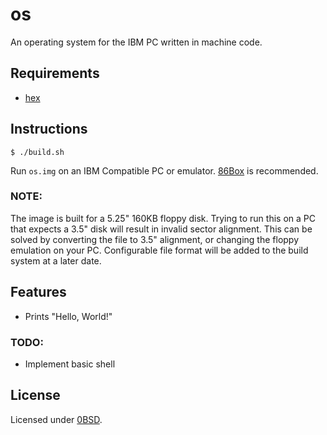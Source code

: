# os

An operating system for the IBM PC written in machine code.

## Requirements

- [hex](https://github.com/jpcregan/hex)

## Instructions

    $ ./build.sh

Run `os.img` on an IBM Compatible PC or emulator. [86Box](https://86box.net/) is recommended.

### NOTE:

The image is built for a 5.25" 160KB floppy disk. Trying to run this on a PC that expects a 3.5" disk will result in invalid sector alignment. This can be solved by converting the file to 3.5" alignment, or changing the floppy emulation on your PC. Configurable file format will be added to the build system at a later date.

## Features

- Prints "Hello, World!"

### TODO:

- Implement basic shell

## License

Licensed under [0BSD](https://opensource.org/license/0BSD).
